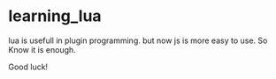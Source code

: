 # learning_lua
lua is usefull in plugin programming. but now js is more easy to use. So Know it is enough.

Good luck!

